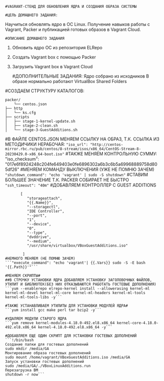     #VAGRANT-СТЕНД ДЛЯ ОБНОВЛЕНИЯ ЯДРА И СОЗДАНИЯ ОБРАЗА СИСТЕМЫ

    #ЦЕЛЬ ДОМАШНЕГО ЗАДАНИЯ:
Научиться обновлять ядро в ОС Linux. Получение навыков работы с Vagrant, Packer и публикацией готовых образов в Vagrant Cloud. 

    #ОПИСАНИЕ ДОМАШНЕГО ЗАДАНИЯ
1) Обновить ядро ОС из репозитория ELRepo
2) Создать Vagrant box c помощью Packer
3) Загрузить Vagrant box в Vagrant Cloud

    #ДОПОЛНИТЕЛЬНЫЕ ЗАДАНИЯ:
Ядро собрано из исходников
В образе нормально работают VirtualBox Shared Folders

#СОЗДАЕМ СТРУКТУРУ КАТАЛОГОВ:
```
packer/
    └── centos.json                     
├── http
│   └── ks.cfg                         
├── scripts
│   ├── stage-1-kernel-update.sh
│   ├── stage-2-clean.sh
│   └── stage-3-GuestAdditions.sh
```
#В ФАЙЛЕ CENTOS.JSON МЕНЯЕМ ССЫЛКУ НА ОБРАЗ, Т.К. ССЫЛКА ИЗ МЕТОДИЧИКИ НЕРАБОЧАЯ:
`
"iso_url": "http://centos-mirror.rbc.ru/pub/centos/8-stream/isos/x86_64/CentOS-Stream-8-20230429.0-x86_64-boot.iso"
`
#ТАКЖЕ МЕНЯЕМ КОНТРОЛЬНУЮ СУММУ:
    "iso_checksum": "017e6f8924248c204fe649403e0fe6896302a6b3c6b5a69968889758d805df26"
#МЕНЯЕМ КОМАНДУ ВЫКЛЮЧЕНИЯ (УЖЕ НЕ ПОМНЮ ЗАЧЕМ)
```"shutdown_command": "echo 'vagrant' | sudo -S shutdown"``` 
#СТАВИМ БОЛЬШЕЕ ЗНАЧЕНИЕ Т.К. PACKER СОБИРАЕТ НЕ БЫСТРО
```"ssh_timeout": "40m"```
#ДОБАВЛЯЕМ КОНТРОЛЛЕР С GUEST ADDITIONS
```"vboxmanage": [
       [
          "storageattach",
          "{{.Name}}",
          "--storagectl",
          "IDE Controller",
          "--port",
          "1",
          "--device",
          "0",
          "--type",
          "dvddrive",
          "--medium",
          "/usr/share/virtualbox/VBoxGuestAdditions.iso"

        ]
#НЕМНОГО МЕНЯЕМ (НЕ ПОМНЮ ЗАЧЕМ)        
```"execute_command": "echo 'vagrant'| {{.Vars}} sudo -S -E bash '{{.Path}}'"```

#МЕНЯЕМ СКРИПТЫ# 
##В СТРОЧКУ УСТАНОВКИ ЯДРА ДОБАВЛЯЕМ УСТАНОВКУ ЗАГОЛОВОЧНЫХ ФАЙЛОВ, УТИЛИТ И БИБЛИОТЕК(БЕЗ НИХ ОТКАЗЫВАЮТСЯ РАБОТАТЬ ГОСТЕВЫЕ ДОПОЛНЕНИЯ)
```yum --enablerepo elrepo-kernel install --allowerasing kernel-ml kernel-ml-devel kernel-ml-core kernel-ml-headers kernel-ml-tools kernel-ml-tools-libs -y```

#ТАКЖЕ УСТАНАВЛИВАЕМ УТИЛИТЫ ДЛЯ УСТАНОВКИ МОДУЛЕЙ ЯДРА# 
```yum install gcc make perl tar bzip2 -y```

#УДАЛЯЕМ МОДУЛИ СТАРОГО ЯДРА
```yum remove kernel-modules-4.18.0-492.el8.x86_64 kernel-core-4.18.0-492.el8.x86_64 kernel-4.18.0-492.el8.x86_64 -y```

#ДОБАВЛЯЕМ ЕЩЕ ОДИН СКРИПТ ДЛЯ УСТАНОВКИ ГОСТЕВЫХ ДОПОЛНЕНИЙ
```!/bin/bash
Создание папки для гостевых дополнений
sudo mkdir /media/GA
Монтирование образа гостевых дополнений
sudo mount /home/vagrant/VBoxGuestAdditions.iso /media/GA
Запуск установки гостевых дополнений
sudo /media/GA/./VBoxLinuxAdditions.run
Перезагрузка ВМ
shutdown -r now```
